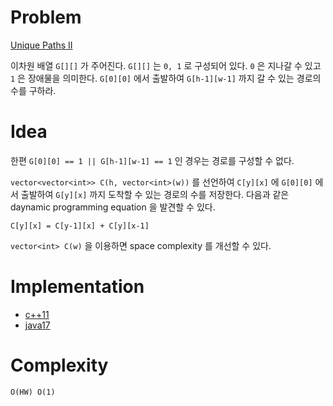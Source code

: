 # Problem

[Unique Paths II](https://leetcode.com/problems/unique-paths-ii/)

이차원 배열 `G[][]` 가 주어진다. `G[][]` 는 `0, 1` 로 구성되어 있다. `0` 은 지나갈 수 있고 `1` 은 장애물을 의미한다. `G[0][0]` 에서 출발하여 `G[h-1][w-1]` 까지 갈 수 있는 경로의 수를 구하라.

# Idea

한편 `G[0][0] == 1 || G[h-1][w-1] == 1` 인 경우는 경로를 구성할 수 없다.

`vector<vector<int>> C(h, vector<int>(w))` 를 선언하여 `C[y][x]` 에 `G[0][0]` 에서 출발하여 `G[y][x]` 까지 도착할 수 있는 경로의 수를 저장한다. 다음과 같은 daynamic programming equation 을 발견할 수 있다.

```
C[y][x] = C[y-1][x] + C[y][x-1]
```

`vector<int> C(w)` 을 이용하면 space complexity 를 개선할 수 있다.

# Implementation

* [c++11](a.cpp)
* [java17](MainApp.java)

# Complexity

```
O(HW) O(1)
```
